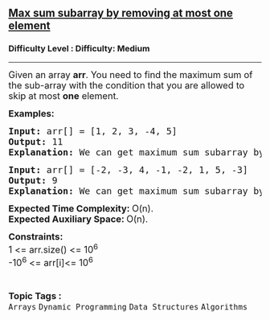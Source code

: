 <h2><a href="https://www.geeksforgeeks.org/problems/max-sum-subarray-by-removing-at-most-one-element/1?page=2&difficulty=Medium&status=unsolved,attempted&sortBy=accuracy">Max sum subarray by removing at most one element</a></h2><h3>Difficulty Level : Difficulty: Medium</h3><hr><div class="problems_problem_content__Xm_eO"><p><span style="font-size: 18px;">Given an array <strong>arr</strong>. You need to find the maximum sum of the sub-array with the condition that you are allowed to skip at most <strong>one</strong> element.</span></p>
<p><span style="font-size: 18px;"><strong>Examples:</strong></span></p>
<pre><span style="font-size: 18px;"><strong>Input: </strong>arr[] = [1, 2, 3, -4, 5]
<strong>Output: </strong>11<strong>
Explanation: </strong>We can get maximum sum subarray by skipping -4.</span></pre>
<pre><span style="font-size: 18px;"><strong>Input: </strong>arr[] = [-2, -3, 4, -1, -2, 1, 5, -3]
<strong>Output: </strong>9<strong>
Explanation: </strong>We can get maximum sum subarray by skipping -2 as [4,-1,1,5] sums to 9, which is the maximum achievable sum.</span></pre>
<p><span style="font-size: 18px;"><strong>Expected Time Complexity:&nbsp;</strong>O(n).<br><strong>Expected Auxiliary Space:&nbsp;</strong>O(n).</span></p>
<p><span style="font-size: 18px;"><strong>Constraints:</strong><br>1 &lt;= arr.size() &lt;= 10<sup>6</sup><br>-10<sup>6</sup>&nbsp;&lt;= arr[i]&lt;= 10<sup>6</sup></span></p></div><br><p><span style=font-size:18px><strong>Topic Tags : </strong><br><code>Arrays</code>&nbsp;<code>Dynamic Programming</code>&nbsp;<code>Data Structures</code>&nbsp;<code>Algorithms</code>&nbsp;